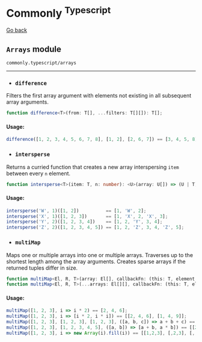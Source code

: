 Commonly <sup>Typescript</sup>
===

[Go back](./readme.md)

`Arrays` module
---
`commonly.typescript/arrays`

---

- ### `difference`

Filters the first array argument with elements not existing in all subsequent array arguments.

```typescript
function difference<T>(from: T[], ...filters: T[][]): T[];
```

#### Usage:

```typescript
difference([1, 2, 3, 4, 5, 6, 7, 8], [1, 2], [2, 6, 7]) == [3, 4, 5, 8];
```


- ### `intersperse`

Returns a curried function that creates a new array interspersing `item` between every `n` element.

```typescript
function intersperse<T>(item: T, n: number): <U>(array: U[]) => (U | T)[];
```

#### Usage:

```typescript
intersperse('W', 1)([1, 2])          == [1, 'W', 2];
intersperse('X', 1)([1, 2, 3])       == [1, 'X', 2, 'X', 3];
intersperse('Y', 2)([1, 2, 3, 4])    == [1, 2, 'Y', 3, 4];
intersperse('Z', 2)([1, 2, 3, 4, 5]) == [1, 2, 'Z', 3, 4, 'Z', 5];
```


- ### `multiMap`

Maps one or multiple arrays into one or multiple arrays.
Traverses up to the shortest length among the array arguments.
Creates sparse arrays if the returned tuples differ in size.

```typescript
function multiMap<El, R, T>(array: El[], callbackFn: (this: T, element: El, index: number, array: El) => R | R[], thisArg?: T): R[] | R[][];
function multiMap<El, R, T>(...arrays: El[][], callbackFn: (this: T, elements: [El[0], El[1], ...], index: number, ...arrays: El[][]) => R | R[], thisArg?: T): R[] | R[][];
```

#### Usage:

```typescript
multiMap([1, 2, 3], i => i * 2) == [2, 4, 6];
multiMap([1, 2, 3], i => [i * 2, i * i]) == [[2, 4, 6], [1, 4, 9]];
multiMap([1, 2, 3], [1, 2, 3], [1, 2, 3], ([a, b, c]) => a + b + c) == [3, 6, 9];
multiMap([1, 2, 3], [1, 2, 3, 4, 5], ([a, b]) => [a + b, a * b]) == [[2, 4, 6], [1, 4, 9]];
multiMap([1, 2, 3], i => new Array(i).fill(i)) == [[1,2,3], [,2,3], [,,3]];
```
